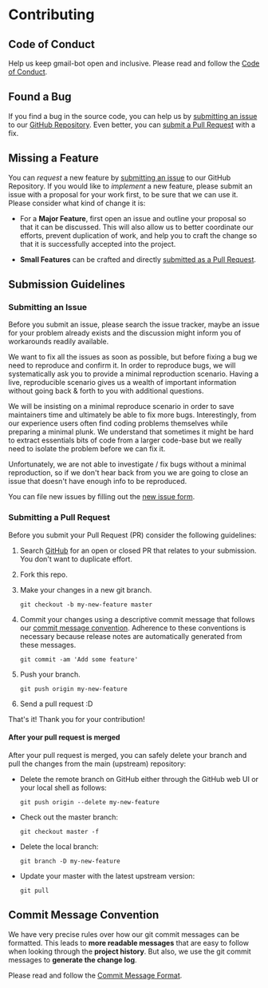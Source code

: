 # Contributing

## Code of Conduct

Help us keep gmail-bot open and inclusive. Please read and follow the [Code of Conduct](https://github.com/Armour/gmail-bot/blob/master/.github/CODE_OF_CONDUCT.md).

## Found a Bug

If you find a bug in the source code, you can help us by [submitting an issue](#submitting-an-issue) to our [GitHub Repository](https://github.com/Armour/gmail-bot). Even better, you can [submit a Pull Request](#submitting-a-pull-request) with a fix.

## Missing a Feature

You can *request* a new feature by [submitting an issue](#submitting-an-issue) to our GitHub Repository. If you would like to *implement* a new feature, please submit an issue with a proposal for your work first, to be sure that we can use it. Please consider what kind of change it is:

* For a **Major Feature**, first open an issue and outline your proposal so that it can be discussed. This will also allow us to better coordinate our efforts, prevent duplication of work, and help you to craft the change so that it is successfully accepted into the project.

* **Small Features** can be crafted and directly [submitted as a Pull Request](#submitting-a-pull-request).

## Submission Guidelines

### Submitting an Issue

Before you submit an issue, please search the issue tracker, maybe an issue for your problem already exists and the discussion might inform you of workarounds readily available.

We want to fix all the issues as soon as possible, but before fixing a bug we need to reproduce and confirm it. In order to reproduce bugs, we will systematically ask you to provide a minimal reproduction scenario. Having a live, reproducible scenario gives us a wealth of important information without going back & forth to you with additional questions.

We will be insisting on a minimal reproduce scenario in order to save maintainers time and ultimately be able to fix more bugs. Interestingly, from our experience users often find coding problems themselves while preparing a minimal plunk. We understand that sometimes it might be hard to extract essentials bits of code from a larger code-base but we really need to isolate the problem before we can fix it.

Unfortunately, we are not able to investigate / fix bugs without a minimal reproduction, so if we don't hear back from you we are going to close an issue that doesn't have enough info to be reproduced.

You can file new issues by filling out the [new issue form](https://github.com/Armour/gmail-bot/issues/new).

### Submitting a Pull Request

Before you submit your Pull Request (PR) consider the following guidelines:

1. Search [GitHub](https://github.com/Armour/gmail-bot/pulls) for an open or closed PR that relates to your submission. You don't want to duplicate effort.

1. Fork this repo.

1. Make your changes in a new git branch.

    ```shell
    git checkout -b my-new-feature master
    ```

1. Commit your changes using a descriptive commit message that follows our [commit message convention](#commit-message-convention). Adherence to these conventions is necessary because release notes are automatically generated from these messages.

    ```shell
    git commit -am 'Add some feature'
    ```

1. Push your branch.

    ```shell
    git push origin my-new-feature
    ```

1. Send a pull request :D

That's it! Thank you for your contribution!

#### After your pull request is merged

After your pull request is merged, you can safely delete your branch and pull the changes
from the main (upstream) repository:

* Delete the remote branch on GitHub either through the GitHub web UI or your local shell as follows:

    ```shell
    git push origin --delete my-new-feature
    ```

* Check out the master branch:

    ```shell
    git checkout master -f
    ```

* Delete the local branch:

    ```shell
    git branch -D my-new-feature
    ```

* Update your master with the latest upstream version:

    ```shell
    git pull
    ```

## Commit Message Convention

We have very precise rules over how our git commit messages can be formatted.  This leads to **more readable messages** that are easy to follow when looking through the **project history**.  But also, we use the git commit messages to **generate the change log**.

Please read and follow the [Commit Message Format](https://github.com/Armour/gmail-bot/blob/master/.github/COMMIT_CONVENTION.md).
